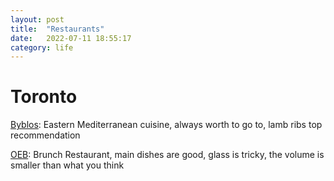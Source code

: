 ```yaml
---
layout: post
title:  "Restaurants"
date:   2022-07-11 18:55:17
category: life
---
```

# Toronto
[Byblos](https://byblosdowntown.com/): Eastern Mediterranean cuisine, always worth to go to, lamb ribs top recommendation

[OEB](https://eatoeb.com/locations/toronto/?gclid=CjwKCAiAk9itBhASEiwA1my_61YsuBPw7S77-js1K5fg0TCPPQ18PB4cSD6sXOLOaIQ28aTUGCfYiBoCp1YQAvD_BwE): Brunch Restaurant, main dishes are good, glass is tricky, the volume is smaller than what you think